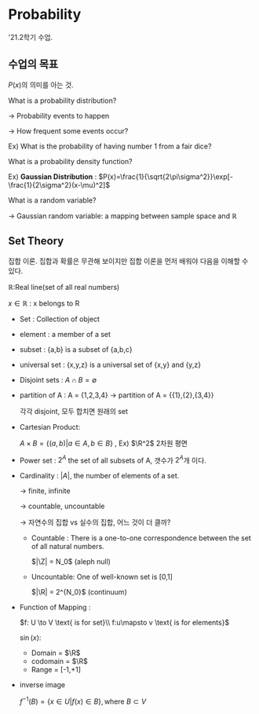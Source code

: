 # Probability

'21.2학기 수업.

## 수업의 목표

$P(x)$의 의미를 아는 것.

What is a probability distribution?

→ Probability events to happen

→ How frequent some events occur?

Ex) What is the probability of having number 1 from a fair dice?

What is a probability density function?

Ex) **Gaussian Distribution** :  $P(x)=\frac{1}{\sqrt{2\pi\sigma^2}}\exp[-\frac{1}{2\sigma^2}(x-\mu)^2]$

What is a random variable?

→ Gaussian random variable: a mapping between sample space and $\mathbb{R}$

## Set Theory

집합 이론. 집합과 확률은 무관해 보이지만 집합 이론을 먼저 배워야 다음을 이해할 수 있다.

$\mathbb{R}$:Real line(set of all real numbers)

$x \in \mathbb{R}$ : x belongs to R

- Set : Collection of object
- element : a member of a set
- subset : {a,b} is a subset of {a,b,c}
- universal set : {x,y,z} is a universal set of {x,y} and {y,z}
- Disjoint sets : $A \cap B = \emptyset$
- partition of A : A = {1,2,3,4} → partition of A = {{1},{2},{3,4}}

    각각 disjoint, 모두 합치면 원래의 set

- Cartesian Product:

    $A \times B = \{(a,b)|a \in A, b \in B \}$ , Ex) $\R^2$ 2차원 평면

- Power set : $2^A$ the set of all subsets of A, 갯수가 $2^A$개 이다.
- Cardinality : $|A|$, the number of elements of a set.

    → finite, infinite

    → countable, uncountable

    → 자연수의 집합 vs 실수의 집합, 어느 것이 더 클까?

    - Countable : There is a one-to-one correspondence between the set of all natural numbers.

        $|\Z| = N_0$ (aleph null)

    - Uncountable: One of well-known set is [0,1]

        $|\R| = 2^{N_0}$ (continuum)

- Function of Mapping :

     $f: U \to V \text{ is for set}\\ f:u\mapsto v \text{ is for elements}$

    $\sin(x)$:

    - Domain = $\R$
    - codomain = $\R$
    - Range = [-1,+1]
- inverse image

    $f^{-1}(B) = \{x\in U | f(x) \in B\}, \text{where }B \subset V$